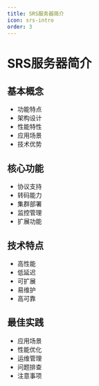```yaml
---
title: SRS服务器简介
icon: srs-intro
order: 3
---
```


# SRS服务器简介

## 基本概念
- 功能特点
- 架构设计
- 性能特性
- 应用场景
- 技术优势

## 核心功能
- 协议支持
- 转码能力
- 集群部署
- 监控管理
- 扩展功能

## 技术特点
- 高性能
- 低延迟
- 可扩展
- 易维护
- 高可靠

## 最佳实践
- 应用场景
- 性能优化
- 运维管理
- 问题排查
- 注意事项
